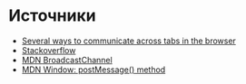 # Источники

- [Several ways to communicate across tabs in the browser](https://www.sobyte.net/post/2022-01/across-tabs-in-the-browser/)
- [Stackoverflow](https://stackoverflow.com/questions/28230845/communication-between-tabs-or-windows)
- [MDN BroadcastChannel](https://developer.mozilla.org/en-US/docs/Web/API/BroadcastChannel)
- [MDN Window: postMessage() method](https://developer.mozilla.org/en-US/docs/Web/API/Window/postMessage)
